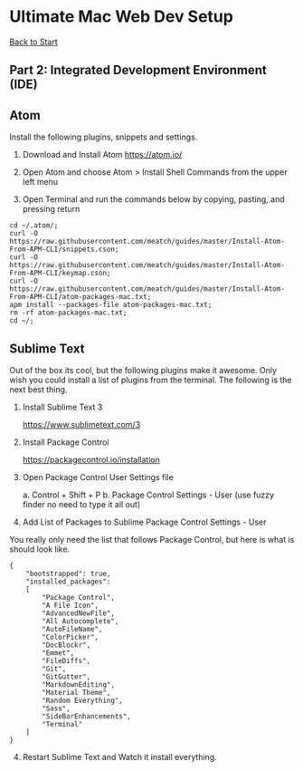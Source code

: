 # Ultimate Mac Web Dev Setup

[Back to Start](readme.md)

## Part 2: Integrated Development Environment (IDE)

## Atom

Install the following plugins, snippets and settings.

1. Download and Install Atom
https://atom.io/

3. Open Atom and choose Atom > Install Shell Commands from the upper left menu

4. Open Terminal and run the commands below by copying, pasting, and pressing return

```
cd ~/.atom/;
curl -O https://raw.githubusercontent.com/meatch/guides/master/Install-Atom-From-APM-CLI/snippets.cson;
curl -O https://raw.githubusercontent.com/meatch/guides/master/Install-Atom-From-APM-CLI/keymap.cson;
curl -O https://raw.githubusercontent.com/meatch/guides/master/Install-Atom-From-APM-CLI/atom-packages-mac.txt;
apm install --packages-file atom-packages-mac.txt;  
rm -rf atom-packages-mac.txt;
cd ~/;

```


## Sublime Text

Out of the box its cool, but the following plugins make it awesome. Only wish you could install a list of plugins from the terminal. The following is the next best thing.

1. Install Sublime Text 3

	https://www.sublimetext.com/3

2. Install Package Control

    https://packagecontrol.io/installation

3. Open Package Control User Settings file

    a. Control + Shift + P
    b. Package Control Settings - User (use fuzzy finder no need to type it all out)

4. Add List of Packages to Sublime Package Control Settings - User

You really only need the list that follows Package Control, but here is what is should look like.

```
{
	"bootstrapped": true,
	"installed_packages":
	[
		"Package Control",
		"A File Icon",
		"AdvancedNewFile",
		"All Autocomplete",
		"AutoFileName",
		"ColorPicker",
		"DocBlockr",
		"Emmet",
		"FileDiffs",
		"Git",
		"GitGutter",
		"MarkdownEditing",
		"Material Theme",
		"Random Everything",
		"Sass",
		"SideBarEnhancements",
		"Terminal"
	]
}

```

4. Restart Sublime Text and Watch it install everything.

